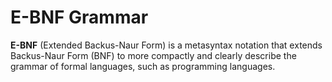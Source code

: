# E-BNF Grammar

**E-BNF** (Extended Backus-Naur Form) is a metasyntax notation that extends Backus-Naur Form (BNF) to more compactly and clearly describe the grammar of formal languages, such as programming languages.

